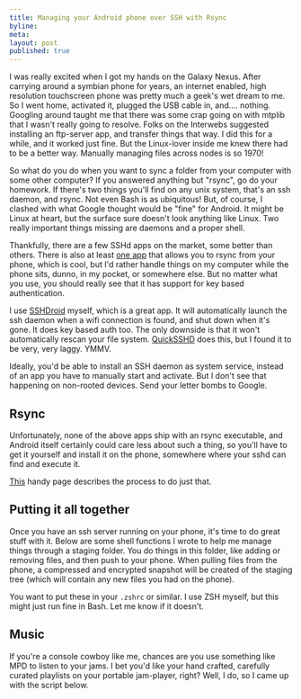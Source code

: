 ```yaml
---
title: Managing your Android phone over SSH with Rsync
byline:
meta: 
layout: post
published: true
---
```

I was really excited when I got my hands on the Galaxy Nexus. After carrying around a symbian phone for years, an internet enabled, high resolution touchscreen phone was pretty much a geek's wet dream to me. So I went home, activated it, plugged the USB cable in, and.... nothing. Googling around taught me that there was some crap going on with mtplib that I wasn't really going to resolve. Folks on the Interwebs suggested installing an ftp-server app, and transfer things that way. I did this for a while, and it worked just fine. But the Linux-lover inside me knew there had to be a better way. Manually managing files across nodes is so 1970!

So what do you do when you want to sync a folder from your computer with some other computer? If you answered anything but "rsync", go do your homework. If there's two things you'll find on any unix system, that's an ssh daemon, and rsync. Not even Bash is as ubiquitous! But, of course, I clashed with what Google thought would be "fine" for Android. It might be Linux at heart, but the surface sure doesn't look anything like Linux. Two really important things missing are daemons and a proper shell.

Thankfully, there are a few SSHd apps on the market, some better than others. There is also at least [one app][1] that allows you to rsync from your phone, which is cool, but I'd rather handle things on my computer while the phone sits, dunno, in my pocket, or somewhere else. But no matter what you use, you should really see that it has support for key based authentication.

I use [SSHDroid][2] myself, which is a great app. It will automatically launch the ssh daemon when a wifi connection is found, and shut down when it's gone. It does key based auth too. The only downside is that it won't automatically rescan your file system. [QuickSSHD][3] does this, but I found it to be very, very laggy. YMMV.

Ideally, you'd be able to install an SSH daemon as system service, instead of an app you have to manually start and activate. But I don't see that happening on non-rooted devices. Send your letter bombs to Google.

## Rsync

Unfortunately, none of the above apps ship with an rsync executable, and Android itself certainly could care less about such a thing, so you'll have to get it yourself and install it on the phone, somewhere where your sshd can find and execute it.

[This][4] handy page describes the process to do just that.

## Putting it all together

Once you have an ssh server running on your phone, it's time to do great stuff with it. Below are some shell functions I wrote to help me manage things through a staging folder. You do things in this folder, like adding or removing files, and then push to your phone. When pulling files from the phone, a compressed and encrypted snapshot will be created of the staging tree (which will contain any new files you had on the phone).

You want to put these in your `.zshrc` or similar. I use ZSH myself, but this might just run fine in Bash. Let me know if it doesn't.

<script src="https://gist.github.com/1819001.js"> </script>

## Music

If you're a console cowboy like me, chances are you use something like MPD to listen to your jams. I bet you'd like your hand crafted, carefully curated playlists on your portable jam-player, right? Well, I do, so I came up with the script below.

<script src="https://gist.github.com/1805933.js"> </script>

[1]: https://market.android.com/details?id=eu.kowalczuk.rsync4android
[2]: https://market.android.com/details?id=berserker.android.apps.sshdroid
[3]: https://market.android.com/details?id=com.teslacoilsw.quicksshd
[4]: http://linux.wxs.ro/2011/08/05/rsync-your-android/
